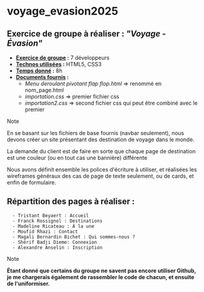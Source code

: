 # voyage_evasion2025 #

## Exercice de groupe à réaliser : ***"Voyage - Évasion"*** ##

- **<ins>Exercice de groupe</ins> :** 7 développeurs
- **<ins>Technos utilisées</ins> :** HTML5, CSS3
- **<ins>Temps donné</ins> :** 8h
- **<ins>Documents fournis</ins> :**
  - *Menu deroulant pivotant flap flop.html* => renommé en nom_page.html
  - *importation.css* => premier fichier css
  - *importation2.css* => second fichier css qui peut être combiné avec le premier


> [!NOTE]
> En se basant sur les fichiers de base fournis (navbar seulement), nous devons créer un site présentant des destination de voyage dans le monde.
>
> La demande du client est de faire en sorte que chaque page de destination est une couleur (ou en tout cas une bannière) différente 
>
> Nous avons définit ensemble les polices d'écriture à utiliser, et réalisées les wireframes généraux des cas de page de texte seulement, ou de cards, et enfin de formulaire. 



## Répartition des pages à réaliser : ##
```
  - Tristant Beyaert : Accueil
  - Franck Rossignol : Destinations
  - Madeline Ricateau : À la une
  - Moufid Rhazi : Contact
  - Magali Bernardin Bichet : Qui sommes-nous ?
  - Shérif Badji Dieme: Connexion
  - Alexandre Anselin : Inscription
```

> [!NOTE]
> **Étant donné que certains du groupe ne savent pas encore utiliser Github, je me chargerais également de rassembler le code de chacun, et ensuite de l'uniformiser.**
